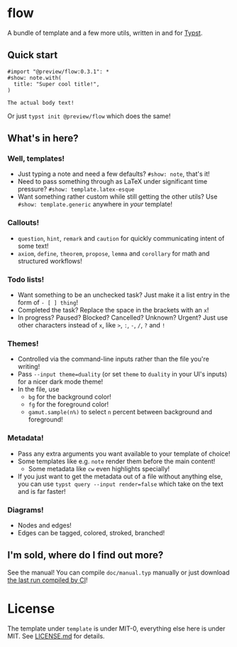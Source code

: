 # flow

A bundle of template and a few more utils, written in and for [Typst].

## Quick start

```typst
#import "@preview/flow:0.3.1": *
#show: note.with(
  title: "Super cool title!",
)

The actual body text!
```

Or just `typst init @preview/flow` which does the same!

## What's in here?

### Well, templates!

- Just typing a note and need a few defaults?
  `#show: note`, that's it!
- Need to pass something through as LaTeX
  under significant time pressure?
  `#show: template.latex-esque`
- Want something rather custom
  while still getting the other utils?
  Use `#show: template.generic` anywhere in *your* template!

### Callouts!

- `question`, `hint`, `remark` and `caution` for
  quickly communicating intent of some text!
- `axiom`, `define`, `theorem`, `propose`, `lemma` and `corollary` for
  math and structured workflows!

### Todo lists!

- Want something to be an unchecked task?
  Just make it a list entry in the form of `- [ ] thing`!
- Completed the task?
  Replace the space in the brackets with an `x`!
- In progress? Paused? Blocked? Cancelled? Unknown? Urgent?
  Just use other characters instead of `x`,
  like `>`, `:`, `-`, `/`, `?` and `!`

### Themes!

- Controlled via the command-line inputs
  rather than the file you're writing!
- Pass `--input theme=duality` (or set `theme` to `duality` in your UI's inputs)
  for a nicer dark mode theme!
- In the file, use
  - `bg` for the background color!
  - `fg` for the foreground color!
  - `gamut.sample(n%)` to select `n` percent
    between background and foreground!

### Metadata!

- Pass any extra arguments you want available to your template of choice!
- Some templates like e.g. `note` render them before the main content!
  - Some metadata like `cw` even highlights specially!
- If you just want to get the metadata out of a file
  without anything else,
  you can use `typst query --input render=false`
  which take on the text and
  is far faster!

### Diagrams!

- Nodes and edges!
- Edges can be tagged, colored, stroked, branched!

## I'm sold, where do I find out more?

See the manual!
You can compile `doc/manual.typ` manually
or just download
[the last run compiled by CI](https://github.com/MultisampledNight/flow/actions/workflows/compile-docs.yaml)!

[Typst]: https://typst.app

# License

The template under `template` is under MIT-0,
everything else here is under MIT.
See [LICENSE.md](./LICENSE.md) for details.
